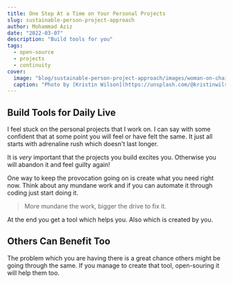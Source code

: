 ```yaml
---
title: One Step At a Time on Your Personal Projects
slug: sustainable-person-project-approach
author: Mohammad Aziz
date: "2022-03-07"
description: "Build tools for you"
tags:
  - open-source
  - projects
  - continuity
cover:
  image: "blog/sustainable-person-project-approach/images/woman-on-chair-with-laptop.jpeg"
  caption: "Photo by [Kristin Wilson](https://unsplash.com/@kristinwilson?utm_source=unsplash&utm_medium=referral&utm_content=creditCopyText) on [Unsplash](https://unsplash.com/explore?utm_source=unsplash&utm_medium=referral&utm_content=creditCopyText)"
---
```


## Build Tools for Daily Live

I feel stuck on the personal projects that I work on. I can say with some confident that at some point you will feel or have felt the same. It just all starts with adrenaline rush which doesn't last longer.

It is _very_ important that the projects you build excites you. Otherwise you will abandon it and feel guilty again!

One way to keep the provocation going on is create what you need right now. Think about any mundane work and if you can automate it through coding just start doing it.

> More mundane the work, bigger the drive to fix it.

At the end you get a tool which helps you. Also which is created by you.

## Others Can Benefit Too

The problem which you are having there is a great chance others might be going through the same. If you manage to create that tool, open-souring it will help them too.
